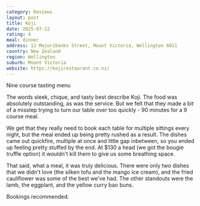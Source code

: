```yaml
---
category: Reviews
layout: post
title: Koji
date: 2025-07-12
rating: 4
meal: dinner
address: 12 Majoribanks Street, Mount Victoria, Wellington 6011
country: New Zealand
region: Wellington
suburb: Mount Victoria
website: https://kojirestaurant.co.nz/
---  
```

Nine course tasting menu  

The words sleek, chique, and tasty best describe Koji. The food was absolutely outstanding, as was the service. But we felt that they made a bit of a misstep trying to turn our table over too quickly - 90 minutes for a 9 course meal. 

We get that they really need to book each table for multiple sittings every night, but the meal ended up being pretty rushed as a result. The dishes came out quickfire, multiple at once and little gap inbetween, so you ended up feeling pretty stuffed by the end. At $130 a head (we got the bougie truffle option) it wouldn't kill them to give us some breathing space. 

That said, what a meal, it was truly delicious. There were only two dishes that we didn't love (the silken tofu and the mango ice cream), and the fried cauliflower was some of the best we've had. The other standouts were the lamb, the eggplant, and the yellow curry bao buns. 

Bookings recommended.
